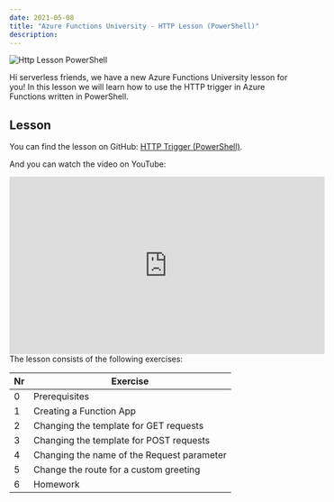 ```yaml
---
date: 2021-05-08
title: "Azure Functions University - HTTP Lesson (PowerShell)"
description:
---
```


![Http Lesson PowerShell](/articles/2021/54.AzureFunctionsUniversity_HTTP_Lesson_PowerShell.png)

Hi serverless friends, we have a new Azure Functions University lesson for you! In this lesson we will learn how to use the HTTP trigger in Azure Functions written in PowerShell.

## Lesson

You can find the lesson on GitHub: [HTTP Trigger (PowerShell)](https://github.com/marcduiker/azure-functions-university/blob/main/lessons/PowerShell/http/README.md).

And you can watch the video on YouTube:

<iframe width="560" height="315" src="https://www.youtube.com/embed/uPzpfAosmZ8" title="YouTube video player" frameborder="0" allow="accelerometer; autoplay; clipboard-write; encrypted-media; gyroscope; picture-in-picture" allowfullscreen></iframe>

<br>
The lesson consists of the following exercises:

|Nr|Exercise
|-|-
|0|Prerequisites
|1|Creating a Function App
|2|Changing the template for GET requests
|3|Changing the template for POST requests
|4|Changing the name of the Request parameter
|5|Change the route for a custom greeting
|6|Homework